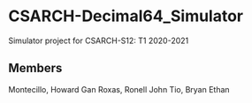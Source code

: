# CSARCH-Decimal64_Simulator
Simulator project for CSARCH-S12: T1 2020-2021

## Members
Montecillo, Howard Gan
Roxas, Ronell John
Tio, Bryan Ethan
